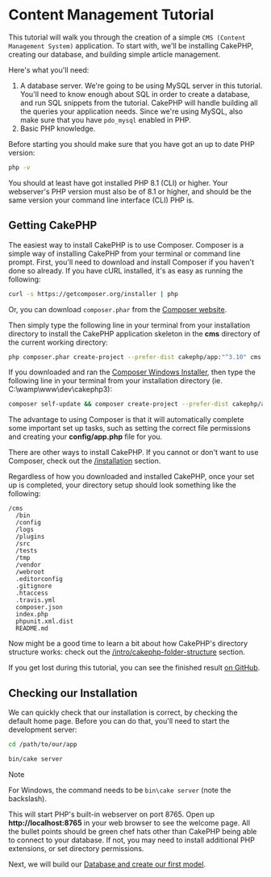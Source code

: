 # Content Management Tutorial

This tutorial will walk you through the creation of a simple `CMS (Content
Management System)` application. To start with, we'll be installing CakePHP,
creating our database, and building simple article management.

Here's what you'll need:

1.  A database server. We're going to be using MySQL server in this tutorial.
    You'll need to know enough about SQL in order to create a database, and run
    SQL snippets from the tutorial. CakePHP will handle building all the queries
    your application needs. Since we're using MySQL, also make sure that you have
    `pdo_mysql` enabled in PHP.
2.  Basic PHP knowledge.

Before starting you should make sure that you have got an up to date PHP
version:

``` bash
php -v
```

You should at least have got installed PHP 8.1 (CLI) or higher.
Your webserver's PHP version must also be of 8.1 or higher, and
should be the same version your command line interface (CLI) PHP is.

## Getting CakePHP

The easiest way to install CakePHP is to use Composer. Composer is a simple way
of installing CakePHP from your terminal or command line prompt. First, you'll
need to download and install Composer if you haven't done so already. If you
have cURL installed, it's as easy as running the following:

``` bash
curl -s https://getcomposer.org/installer | php
```

Or, you can download `composer.phar` from the
[Composer website](https://getcomposer.org/download/).

Then simply type the following line in your terminal from your
installation directory to install the CakePHP application skeleton
in the **cms** directory of the current working directory:

``` bash
php composer.phar create-project --prefer-dist cakephp/app:"^3.10" cms
```

If you downloaded and ran the [Composer Windows Installer](https://getcomposer.org/Composer-Setup.exe), then type the following line in
your terminal from your installation directory (ie.
C:\wamp\www\dev\cakephp3):

``` bash
composer self-update && composer create-project --prefer-dist cakephp/app:"^3.10" cms
```

The advantage to using Composer is that it will automatically complete some
important set up tasks, such as setting the correct file permissions and
creating your **config/app.php** file for you.

There are other ways to install CakePHP. If you cannot or don't want to use
Composer, check out the [/installation](installation.md) section.

Regardless of how you downloaded and installed CakePHP, once your set up is
completed, your directory setup should look something like the following:

    /cms
      /bin
      /config
      /logs
      /plugins
      /src
      /tests
      /tmp
      /vendor
      /webroot
      .editorconfig
      .gitignore
      .htaccess
      .travis.yml
      composer.json
      index.php
      phpunit.xml.dist
      README.md

Now might be a good time to learn a bit about how CakePHP's directory structure
works: check out the [/intro/cakephp-folder-structure](intro/cakephp-folder-structure.md) section.

If you get lost during this tutorial, you can see the finished result [on GitHub](https://github.com/cakephp/cms-tutorial).

## Checking our Installation

We can quickly check that our installation is correct, by checking the default
home page. Before you can do that, you'll need to start the development server:

``` bash
cd /path/to/our/app

bin/cake server
```

> [!NOTE]
> For Windows, the command needs to be `bin\cake server` (note the backslash).

This will start PHP's built-in webserver on port 8765. Open up
**http://localhost:8765** in your web browser to see the welcome page. All the
bullet points should be green chef hats other than CakePHP being able to connect to
your database. If not, you may need to install additional PHP extensions, or set
directory permissions.

Next, we will build our [Database and create our first model](tutorials-and-examples/cms/database.md).
